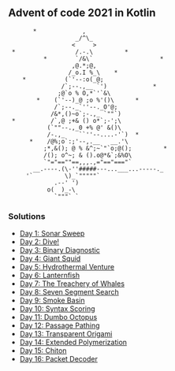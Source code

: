 ## Advent of code 2021 in Kotlin

           *             ,
                       _/^\_
                      <     >
     *                 /.-.\         *
              *        `/&\`                   *
                      ,@.*;@,
                     /_o.I %_\    *
        *           (`'--:o(_@;
                   /`;--.,__ `')             *
                  ;@`o % O,*`'`&\
            *    (`'--)_@ ;o %'()\      *
                 /`;--._`''--._O'@;
                /&*,()~o`;-.,_ `""`)
     *          /`,@ ;+& () o*`;-';\
               (`""--.,_0 +% @' &()\
               /-.,_    ``''--....-'`)  *
          *    /@%;o`:;'--,.__   __.'\
              ;*,&(); @ % &^;~`"`o;@();         *
              /(); o^~; & ().o@*&`;&%O\
              `"="==""==,,,.,="=="==="`
           __.----.(\-''#####---...___...-----._
         '`         \)_`"""""`
                 .--' ')
               o(  )_-\
                 `"""` `

### Solutions

* [Day 1: Sonar Sweep](/src/main/kotlin/Day01.kt)
* [Day 2: Dive!](/src/main/kotlin/Day02.kt)
* [Day 3: Binary Diagnostic](/src/main/kotlin/Day03.kt)
* [Day 4: Giant Squid](/src/main/kotlin/Day04.kt)
* [Day 5: Hydrothermal Venture](/src/main/kotlin/Day05.kt)
* [Day 6: Lanternfish](/src/main/kotlin/Day06.kt)
* [Day 7: The Treachery of Whales](/src/main/kotlin/Day07.kt)
* [Day 8: Seven Segment Search](/src/main/kotlin/Day08.kt)
* [Day 9: Smoke Basin](/src/main/kotlin/Day09.kt)
* [Day 10: Syntax Scoring](/src/main/kotlin/Day10.kt)
* [Day 11: Dumbo Octopus](/src/main/kotlin/Day11.kt)
* [Day 12: Passage Pathing](/src/main/kotlin/Day12.kt)
* [Day 13: Transparent Origami](/src/main/kotlin/Day13.kt)
* [Day 14: Extended Polymerization](/src/main/kotlin/Day14.kt)
* [Day 15: Chiton](/src/main/kotlin/Day15.kt)
* [Day 16: Packet Decoder](/src/main/kotlin/Day16.kt)